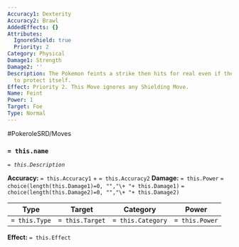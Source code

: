 ```yaml
---
Accuracy1: Dexterity
Accuracy2: Brawl
AddedEffects: {}
Attributes:
  IgnoreShield: true
  Priority: 2
Category: Physical
Damage1: Strength
Damage2: ''
Description: The Pokemon feints a strike then hits for real even if the foe attempts
  to protect itself.
Effect: Priority 2. This Move ignores any Shielding Move.
Name: Feint
Power: 1
Target: Foe
Type: Normal
---
```


#PokeroleSRD/Moves

### `= this.name` 
*`= this.Description`*

**Accuracy:** `= this.Accuracy1` + `= this.Accuracy2`
**Damage:** `= this.Power` `= choice(length(this.Damage1)=0, "","\+ "+ this.Damage1)` `= choice(length(this.Damage2)=0, "","\+ "+ this.Damage2)`

| Type          | Target          | Category          | Power          |
| ------------- | --------------- | ----------------  | -------------- |
| `= this.Type` | `= this.Target` | `= this.Category` | `= this.Power` | 

**Effect:** `= this.Effect`